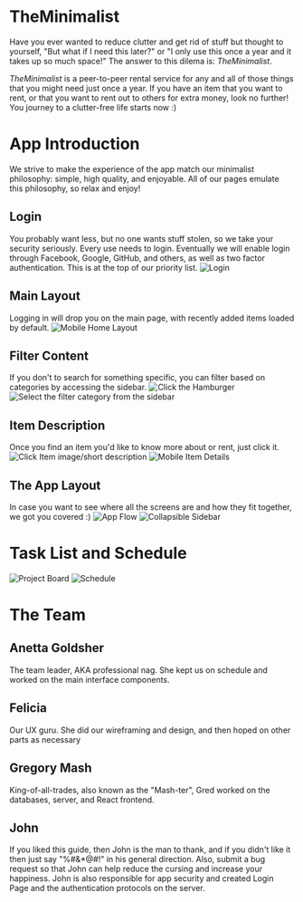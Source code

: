# TheMinimalist
Have you ever wanted to reduce clutter and get rid of stuff but thought to yourself, "But what if I need this later?" or "I only use this once a year and it takes up so much space!" The answer to this dilema is: *TheMinimalist*.

*TheMinimalist* is a peer-to-peer rental service for any and all of those things that you might need just once a year. If you have an item that you want to rent, or that you want to rent out to others for extra money, look no further! You journey to a clutter-free life starts now :)

# App Introduction
We strive to make the experience of the app match our minimalist philosophy: simple, high quality, and enjoyable. All of our pages emulate this philosophy, so relax and enjoy!

## Login
You probably want less, but no one wants stuff stolen, so we take your security seriously. Every use needs to login. Eventually we will enable login through Facebook, Google, GitHub, and others, as well as two factor authentication. This is at the top of our priority list.
![Login](public/mobileLogin.png)

## Main Layout
Logging in will drop you on the main page, with recently added items loaded by default.
![Mobile Home Layout](public/mobileHome.png)

## Filter Content
If you don't to search for something specific, you can filter based on categories by accessing the sidebar.
![Click the Hamburger](public/mobileAccessSidebar.png)
![Select the filter category from the sidebar](public/mobileSidebar.png)

## Item Description
Once you find an item you'd like to know more about or rent, just click it.
![Click Item image/short description](public/mobileAccessItemDetails.png)
![Mobile Item Details](public/mobileItemDetails.png)

## The App Layout
In case you want to see where all the screens are and how they fit together, we got you covered :)
![App Flow](/public/mobileAppFlow.png)
![Collapsible Sidebar]()

# Task List and Schedule
![Project Board](public/teamBoard.png)
![Schedule](public/schedule.png)

# The Team
## Anetta Goldsher
The team leader, AKA professional nag. She kept us on schedule and worked on the main interface components.
## Felicia
Our UX guru. She did our wireframing and design, and then hoped on other parts as necessary
## Gregory Mash
King-of-all-trades, also known as the "Mash-ter", Gred worked on the databases, server, and React frontend.
## John
If you liked this guide, then John is the man to thank, and if you didn't like it then just say "%#&*@#!" in his general direction. Also, submit a bug request so that John can help reduce the cursing and increase your happiness. John is also responsible for app security and created Login Page and the authentication protocols on the server.